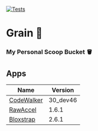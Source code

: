 [![Tests](https://github.com/Bobrokus/grain/actions/workflows/ci.yml/badge.svg)](https://github.com/Bobrokus/grain/actions/workflows/ci.yml)

# Grain 🌾

### My Personal Scoop Bucket 🪣

## Apps
| Name | Version |
|-|-|
| [CodeWalker](https://github.com/dexyfex/CodeWalker) | 30_dev46 |
| [RawAccel](https://github.com/a1xd/rawaccel) | 1.6.1 |
| [Bloxstrap](https://github.com/pizzaboxer/bloxstrap) | 2.6.1 |
